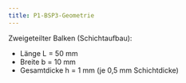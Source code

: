 ```yaml
---
title: P1-BSP3-Geometrie
---
```


Zweigeteilter Balken (Schichtaufbau):

- Länge L = 50 mm
- Breite b = 10 mm
- Gesamtdicke h = 1 mm (je 0,5 mm Schichtdicke)
